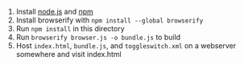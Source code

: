 
1. Install [node.js](http://node.js.org) and [npm](https://www.npmjs.com)
2. Install browserify with `npm install --global browserify`
3. Run `npm install` in this directory
4. Run `browserify browser.js -o bundle.js` to build
5. Host `index.html`, `bundle.js`, and `toggleswitch.xml` on a webserver somewhere and visit index.html


